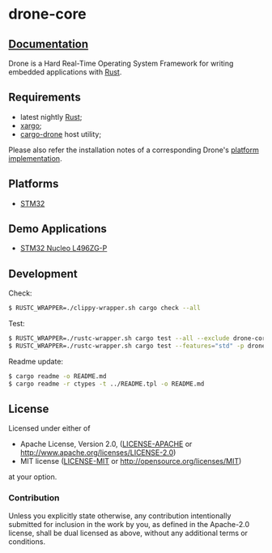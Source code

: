 # drone-core

## [Documentation](https://docs.rs/drone-core)

Drone is a Hard Real-Time Operating System Framework for writing
embedded applications with [Rust].

## Requirements

* latest nightly [Rust];
* [xargo];
* [cargo-drone] host utility;

Please also refer the installation notes of a corresponding Drone's
[platform implementation](#platforms).

## Platforms

* [STM32](https://github.com/drone-os/drone-stm32)

## Demo Applications

* [STM32 Nucleo L496ZG-P](https://github.com/drone-os/demo-core-nucleo)

## Development

Check:

```sh
$ RUSTC_WRAPPER=./clippy-wrapper.sh cargo check --all
```

Test:

```sh
$ RUSTC_WRAPPER=./rustc-wrapper.sh cargo test --all --exclude drone-core
$ RUSTC_WRAPPER=./rustc-wrapper.sh cargo test --features="std" -p drone-core
```

Readme update:

```sh
$ cargo readme -o README.md
$ cargo readme -r ctypes -t ../README.tpl -o README.md
```

[Rust]: https://www.rust-lang.org/
[cargo-drone]: https://github.com/drone-os/cargo-drone
[xargo]: https://github.com/japaric/xargo

## License

Licensed under either of

 * Apache License, Version 2.0, ([LICENSE-APACHE](LICENSE-APACHE) or
   http://www.apache.org/licenses/LICENSE-2.0)
 * MIT license ([LICENSE-MIT](LICENSE-MIT) or
   http://opensource.org/licenses/MIT)

at your option.

### Contribution

Unless you explicitly state otherwise, any contribution intentionally submitted
for inclusion in the work by you, as defined in the Apache-2.0 license, shall be
dual licensed as above, without any additional terms or conditions.
